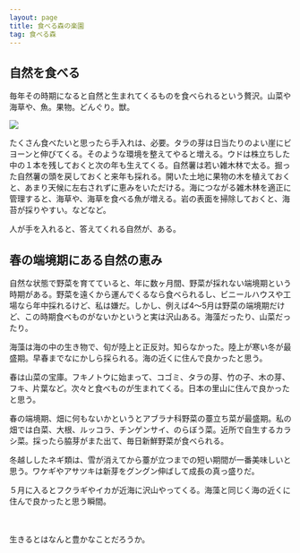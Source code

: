 ```yaml
---
layout: page
title: 食べる森の楽園
tag: 食べる森
---
```


## 自然を食べる

毎年その時期になると自然と生まれてくるものを食べられるという贅沢。山菜や海草や、魚。果物。どんぐり。獣。

![](https://farm4.staticflickr.com/3738/11814697963_22e9e85b36.jpg)

たくさん食べたいと思ったら手入れは、必要。タラの芽は日当たりのよい崖にビヨーンと伸びてくる。そのような環境を整えてやると増える。ウドは株立ちした中の１本を残しておくと次の年も生えてくる。自然薯は若い雑木林で太る。掘った自然薯の頭を戻しておくと来年も採れる。開いた土地に果物の木を植えておくと、あまり天候に左右されずに恵みをいただける。海につながる雑木林を適正に管理すると、海草や、海草を食べる魚が増える。岩の表面を掃除しておくと、海苔が採りやすい。などなど。

人が手を入れると、答えてくれる自然が、ある。

## 春の端境期にある自然の恵み

自然な状態で野菜を育てていると、年に数ヶ月間、野菜が採れない端境期という時期がある。野菜を遠くから運んでくるなら食べられるし、ビニールハウスや工場なら年中採れるけど、私は嫌だ。しかし、例えば4〜5月は野菜の端境期だけど、この時期食べものがないかというと実は沢山ある。海藻だったり、山菜だったり。

海藻は海の中の生き物で、旬が陸上と正反対。知らなかった。陸上が寒い冬が最盛期。早春までなにかしら採られる。海の近くに住んで良かったと思う。

春は山菜の宝庫。フキノトウに始まって、コゴミ、タラの芽、竹の子、木の芽、フキ、片葉など。次々と食べものが生まれてくる。日本の里山に住んで良かったと思う。

春の端境期、畑に何もないかというとアブラナ科野菜の薹立ち菜が最盛期。私の畑では白菜、大根、ルッコラ、チンゲンサイ、のらぼう菜。近所で自生するカラシ菜。採ったら脇芽がまた出て、毎日新鮮野菜が食べられる。

冬越ししたネギ類は、雪が消えてから薹が立つまでの短い期間が一番美味しいと思う。ワケギやアサツキは新芽をグングン伸ばして成長の真っ盛りだ。

５月に入るとフクラギやイカが近海に沢山やってくる。海藻と同じく海の近くに住んで良かったと思う瞬間。


　
　

生きるとはなんと豊かなことだろうか。

